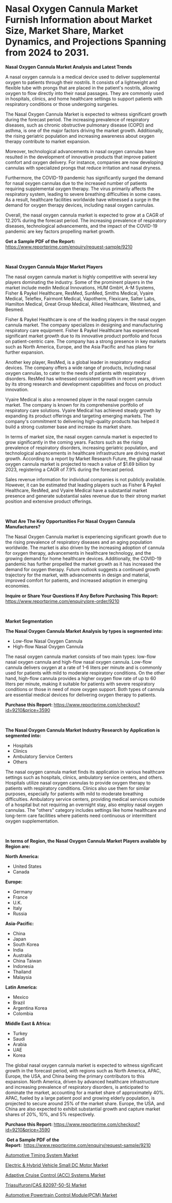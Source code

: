 <p><h1>Nasal Oxygen Cannula Market Furnish Information about Market Size, Market Share, Market Dynamics, and Projections Spanning from 2024 to 2031.</h1></p><p><strong>Nasal Oxygen Cannula Market Analysis and Latest Trends</strong></p>
<p><p>A nasal oxygen cannula is a medical device used to deliver supplemental oxygen to patients through their nostrils. It consists of a lightweight and flexible tube with prongs that are placed in the patient's nostrils, allowing oxygen to flow directly into their nasal passages. They are commonly used in hospitals, clinics, and home healthcare settings to support patients with respiratory conditions or those undergoing surgeries.</p><p>The Nasal Oxygen Cannula Market is expected to witness significant growth during the forecast period. The increasing prevalence of respiratory diseases, such as chronic obstructive pulmonary disease (COPD) and asthma, is one of the major factors driving the market growth. Additionally, the rising geriatric population and increasing awareness about oxygen therapy contribute to market expansion.</p><p>Moreover, technological advancements in nasal oxygen cannulas have resulted in the development of innovative products that improve patient comfort and oxygen delivery. For instance, companies are now developing cannulas with specialized prongs that reduce irritation and nasal dryness.</p><p>Furthermore, the COVID-19 pandemic has significantly surged the demand for nasal oxygen cannulas due to the increased number of patients requiring supplemental oxygen therapy. The virus primarily affects the respiratory system, leading to severe breathing difficulties in some cases. As a result, healthcare facilities worldwide have witnessed a surge in the demand for oxygen therapy devices, including nasal oxygen cannulas.</p><p>Overall, the nasal oxygen cannula market is expected to grow at a CAGR of 12.20% during the forecast period. The increasing prevalence of respiratory diseases, technological advancements, and the impact of the COVID-19 pandemic are key factors propelling market growth.</p></p>
<p><strong>Get a Sample PDF of the Report:&nbsp;</strong> <a href="https://www.reportprime.com/enquiry/request-sample/9210">https://www.reportprime.com/enquiry/request-sample/9210</a></p>
<p>&nbsp;</p>
<p><strong>Nasal Oxygen Cannula Major Market Players</strong></p>
<p><p>The nasal oxygen cannula market is highly competitive with several key players dominating the industry. Some of the prominent players in the market include medin Medical Innovations, HUM GmbH, A-M Systems, Fisher & Paykel Healthcare, ResMed, SunMed, Smiths Medical, Vyaire Medical, Teleflex, Fairmont Medical, Vapotherm, Flexicare, Salter Labs, Hamilton Medical, Great Group Medical, Allied Healthcare, Westmed, and Besmed.</p><p>Fisher & Paykel Healthcare is one of the leading players in the nasal oxygen cannula market. The company specializes in designing and manufacturing respiratory care equipment. Fisher & Paykel Healthcare has experienced significant market growth due to its innovative product portfolio and focus on patient-centric care. The company has a strong presence in key markets such as North America, Europe, and the Asia Pacific and has plans for further expansion.</p><p>Another key player, ResMed, is a global leader in respiratory medical devices. The company offers a wide range of products, including nasal oxygen cannulas, to cater to the needs of patients with respiratory disorders. ResMed has witnessed consistent growth in recent years, driven by its strong research and development capabilities and focus on product innovation.</p><p>Vyaire Medical is also a renowned player in the nasal oxygen cannula market. The company is known for its comprehensive portfolio of respiratory care solutions. Vyaire Medical has achieved steady growth by expanding its product offerings and targeting emerging markets. The company's commitment to delivering high-quality products has helped it build a strong customer base and increase its market share.</p><p>In terms of market size, the nasal oxygen cannula market is expected to grow significantly in the coming years. Factors such as the rising prevalence of respiratory disorders, increasing geriatric population, and technological advancements in healthcare infrastructure are driving market growth. According to a report by Market Research Future, the global nasal oxygen cannula market is projected to reach a value of $1.69 billion by 2023, registering a CAGR of 7.9% during the forecast period.</p><p>Sales revenue information for individual companies is not publicly available. However, it can be estimated that leading players such as Fisher & Paykel Healthcare, ResMed, and Vyaire Medical have a substantial market presence and generate substantial sales revenue due to their strong market position and extensive product offerings.</p></p>
<p>&nbsp;</p>
<p><strong>What Are The Key Opportunities For Nasal Oxygen Cannula Manufacturers?</strong></p>
<p><p>The Nasal Oxygen Cannula market is experiencing significant growth due to the rising prevalence of respiratory diseases and an aging population worldwide. The market is also driven by the increasing adoption of cannula for oxygen therapy, advancements in healthcare technology, and the growing demand for home healthcare devices. Additionally, the COVID-19 pandemic has further propelled the market growth as it has increased the demand for oxygen therapy. Future outlook suggests a continued growth trajectory for the market, with advancements in design and material, improved comfort for patients, and increased adoption in emerging economies.</p></p>
<p><strong>Inquire or Share Your Questions If Any Before Purchasing This Report:</strong> <a href="https://www.reportprime.com/enquiry/pre-order/9210">https://www.reportprime.com/enquiry/pre-order/9210</a></p>
<p>&nbsp;</p>
<p><strong>Market Segmentation</strong></p>
<p><strong>The Nasal Oxygen Cannula Market Analysis by types is segmented into:</strong></p>
<p><ul><li>Low-flow Nasal Oxygen Cannula</li><li>High-flow Nasal Oxygen Cannula</li></ul></p>
<p><p>The nasal oxygen cannula market consists of two main types: low-flow nasal oxygen cannula and high-flow nasal oxygen cannula. Low-flow cannula delivers oxygen at a rate of 1-6 liters per minute and is commonly used for patients with mild to moderate respiratory conditions. On the other hand, high-flow cannula provides a higher oxygen flow rate of up to 60 liters per minute, making it suitable for patients with severe respiratory conditions or those in need of more oxygen support. Both types of cannula are essential medical devices for delivering oxygen therapy to patients.</p></p>
<p><strong>Purchase this Report:&nbsp;</strong><a href="https://www.reportprime.com/checkout?id=9210&price=3590">https://www.reportprime.com/checkout?id=9210&price=3590</a></p>
<p>&nbsp;</p>
<p><strong>The Nasal Oxygen Cannula Market Industry Research by Application is segmented into:</strong></p>
<p><ul><li>Hospitals</li><li>Clinics</li><li>Ambulatory Service Centers</li><li>Others</li></ul></p>
<p><p>The nasal oxygen cannula market finds its application in various healthcare settings such as hospitals, clinics, ambulatory service centers, and others. Hospitals utilize nasal oxygen cannulas to provide oxygen therapy to patients with respiratory conditions. Clinics also use them for similar purposes, especially for patients with mild to moderate breathing difficulties. Ambulatory service centers, providing medical services outside of a hospital but not requiring an overnight stay, also employ nasal oxygen cannulas. The "others" category includes settings like home healthcare and long-term care facilities where patients need continuous or intermittent oxygen supplementation.</p></p>
<p>&nbsp;</p>
<p><strong>In terms of Region, the Nasal Oxygen Cannula Market Players available by Region are:</strong></p>
<p>
    <p> <strong> North America: </strong>
        <ul>
            <li>United States</li>
            <li>Canada</li>
        </ul>
        </p> 
    <p> <strong> Europe: </strong>
        <ul>
            <li>Germany</li>
            <li>France</li>
            <li>U.K.</li>
            <li>Italy</li>
            <li>Russia</li>
        </ul>
        </p> 
    <p> <strong> Asia-Pacific: </strong>
        <ul>
            <li>China</li>
            <li>Japan</li>
            <li>South Korea</li>
            <li>India</li>
            <li>Australia</li>
            <li>China Taiwan</li>
            <li>Indonesia</li>
            <li>Thailand</li>
            <li>Malaysia</li>
        </ul>
        </p> 
    <p> <strong> Latin America: </strong>
        <ul>
            <li>Mexico</li>
            <li>Brazil</li>
            <li>Argentina Korea</li>
            <li>Colombia</li>
        </ul>
        </p> 
    <p> <strong> Middle East & Africa: </strong>
        <ul>
            <li>Turkey</li>
            <li>Saudi</li>
            <li>Arabia</li>
            <li>UAE</li>
            <li>Korea</li>
        </ul>
    </p>
    </p>
<p><p>The global nasal oxygen cannula market is expected to witness significant growth in the forecast period, with regions such as North America, APAC, Europe, the USA, and China being the primary contributors to this expansion. North America, driven by advanced healthcare infrastructure and increasing prevalence of respiratory disorders, is anticipated to dominate the market, accounting for a market share of approximately 40%. APAC, fueled by a large patient pool and growing elderly population, is projected to secure around 25% of the market share. Europe, the USA, and China are also expected to exhibit substantial growth and capture market shares of 20%, 10%, and 5% respectively.</p></p>
<p><strong>Purchase this Report: </strong><a href="https://www.reportprime.com/checkout?id=9210&price=3590">https://www.reportprime.com/checkout?id=9210&price=3590</a></p>
<p>&nbsp;<strong>Get a Sample PDF of the Report:&nbsp;&nbsp;</strong><a href="https://www.reportprime.com/enquiry/request-sample/9210">https://www.reportprime.com/enquiry/request-sample/9210</a></p>
<p><strong></strong></p>
<p><p><a href="https://medium.com/@ruthmorales25/automotive-timing-system-market-competitive-analysis-market-trends-and-forecast-to-2031-3d7e70070d8e">Automotive Timing System Market</a></p><p><a href="https://medium.com/@ruthmorales25/electric-amp-hybrid-vehicle-small-dc-motor-market-competitive-analysis-market-trends-and-e133d53c7f25">Electric & Hybrid Vehicle Small DC Motor Market</a></p><p><a href="https://medium.com/@ruthmorales25/analyzing-adaptive-cruise-control-acc-systems-market-global-industry-perspective-and-forecast-9eade24e98c3">Adaptive Cruise Control (ACC) Systems Market</a></p><p><a href="https://medium.com/@jordanmendez766/triasulfuron-cas-82097-50-5-market-insights-into-market-cagr-market-trends-and-growth-9c04fbc1af72">Triasulfuron(CAS 82097-50-5) Market</a></p><p><a href="https://medium.com/@ruthmorales25/automotive-powertrain-control-module-pcm-market-the-key-to-successful-business-strategy-forecast-039177824bc2">Automotive Powertrain Control Module(PCM) Market</a></p></p>
